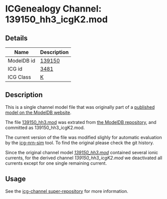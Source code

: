 # ICGenealogy Channel: 139150\_hh3\_icgK2.mod

## Details

Name | Description
---- | -----------
ModelDB id | [139150](http://senselab.med.yale.edu/ModelDB/ShowModel.cshtml?model=139150)
ICG id | [3481](http://icg.neurotheory.ox.ac.uk/channels/1/3481)
ICG Class | [K](http://icg.neurotheory.ox.ac.uk/channels/1)

## Description

This is a single channel model file that was originally part of a [published model on the ModelDB website](http://senselab.med.yale.edu/mModelDB/ShowModel.cshtml?model=139150).


The file [139150\_hh3.mod](139150_hh3_icgK2.mod) was extrated from [the ModelDB repository](http://senselab.med.yale.edu/ModelDB/ShowModel.cshtml?model=139150), and committed as 139150\_hh3\_icgK2.mod.

The current version of the file was modified slighly for automatic evaluation by the [icg-nrn-sim](https://github.com/icgenealogy/icg-nrn-sim) tool. To find the original please check the git history.

Since the original channel model *[139150\_hh3.mod](http://senselab.med.yale.edu/ModelDB/ShowModel.cshtml?model=139150)* contained several ionic currents, for the derived channel *139150\_hh3\_icgK2.mod* we deactivated all currents except for one single remaining current.


## Usage

See the [icg-channel super-repository](https://github.com/icgenealogy/icg-channels) for more information.